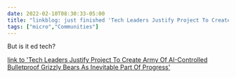 ```yaml
---
date: 2022-02-10T08:30:33-05:00
title: "linkblog: just finished 'Tech Leaders Justify Project To Create Army Of AI-Controlled Bulletproof Grizzly Bears As Inevitable Part Of Progress'"
tags: ["micro","Communities"]
---
```

But is it ed tech?
 
[link to 'Tech Leaders Justify Project To Create Army Of AI-Controlled Bulletproof Grizzly Bears As Inevitable Part Of Progress'](https://www.theonion.com/tech-leaders-justify-project-to-create-army-of-ai-contr-1848402815)
